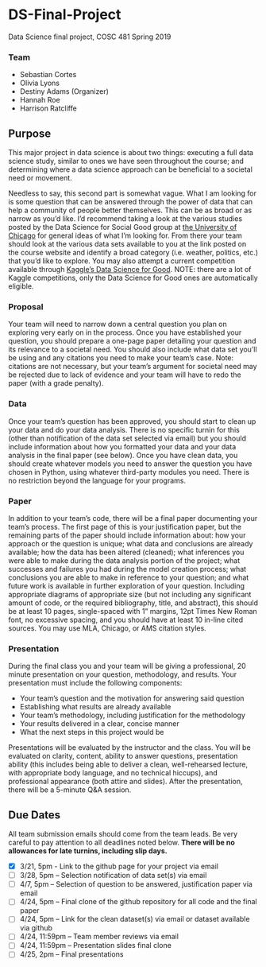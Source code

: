 # DS-Final-Project
Data Science final project, COSC 481 Spring 2019

### Team
- Sebastian Cortes
- Olivia Lyons
- Destiny Adams (Organizer)
- Hannah Roe
- Harrison Ratcliffe

## Purpose
This major project in data science is about two things: executing a full data science study,
similar to ones we have seen throughout the course; and determining where a data science
approach can be beneficial to a societal need or movement.

Needless to say, this second part is somewhat vague. What I am looking for is some
question that can be answered through the power of data that can help a community of
people better themselves. This can be as broad or as narrow as you’d like. I’d recommend
taking a look at the various studies posted by the Data Science for Social Good group at
[the University of Chicago](https://dssg.uchicago.edu/) for general ideas of what I’m
looking for. From there your team should look at the various data sets available to you at
the link posted on the course website and identify a broad category (i.e. weather, politics,
etc.) that you’d like to explore. You may also attempt a current competition available
through [Kaggle’s Data Science for Good](https://www.kaggle.com/competitions). NOTE:
there are a lot of Kaggle competitions, only the Data Science for Good ones are
automatically eligible.

### Proposal
Your team will need to narrow down a central question you plan on
exploring very early on in the process. Once you have established your question, you
should prepare a one-page paper detailing your question and its relevance to a societal
need. You should also include what data set you’ll be using and any citations you need to
make your team’s case. Note: citations are not necessary, but your team’s argument for
societal need may be rejected due to lack of evidence and your team will have to redo the
paper (with a grade penalty).

### Data
Once your team’s question has been approved, you should start to clean up your
data and do your data analysis. There is no specific turnin for this (other than notification
of the data set selected via email) but you should include information about how you
formatted your data and your data analysis in the final paper (see below). Once you have
clean data, you should create whatever models you need to answer the question you have
chosen in Python, using whatever third-party modules you need. There is no restriction
beyond the language for your programs.

### Paper
In addition to your team’s code, there will be a final paper documenting
your team’s process. The first page of this is your justification paper, but the remaining
parts of the paper should include information about: how your approach or the question is
unique; what data and conclusions are already available; how the data has been altered
(cleaned); what inferences you were able to make during the data analysis portion of the
project; what successes and failures you had during the model creation process; what
conclusions you are able to make in reference to your question; and what future work is
available in further exploration of your question. Including appropriate diagrams of
appropriate size (but not including any significant amount of code, or the required
bibliography, title, and abstract), this should be at least 10 pages, single-spaced with 1”
margins, 12pt Times New Roman font, no excessive spacing, and you should have at
least 10 in-line cited sources. You may use MLA, Chicago, or AMS citation styles.

### Presentation
During the final class you and your team will be giving a professional, 20 minute
presentation on your question, methodology, and results. Your presentation must include
the following components:
* Your team’s question and the motivation for answering said question
* Establishing what results are already available
* Your team’s methodology, including justification for the methodology
* Your results delivered in a clear, concise manner
* What the next steps in this project would be

Presentations will be evaluated by the instructor and the class. You will be evaluated on
clarity, content, ability to answer questions, presentation ability (this includes being able
to deliver a clean, well-rehearsed lecture, with appropriate body language, and no
technical hiccups), and professional appearance (both attire and slides). After the
presentation, there will be a 5-minute Q&A session.

## Due Dates
All team submission emails should come from the team leads.
Be very careful to pay attention to all deadlines noted below. **There will be no allowances
for late turnins, including slip days.**
- [x] 3/21, 5pm - Link to the github page for your project via email
- [ ] 3/28, 5pm – Selection notification of data set(s) via email
- [ ] 4/7, 5pm – Selection of question to be answered, justification paper via email
- [ ] 4/24, 5pm – Final clone of the github repository for all code and the final paper
- [ ] 4/24, 5pm – Link for the clean dataset(s) via email or dataset available via github
- [ ] 4/24, 11:59pm – Team member reviews via email
- [ ] 4/24, 11:59pm – Presentation slides final clone
- [ ] 4/25, 2pm – Final presentations
